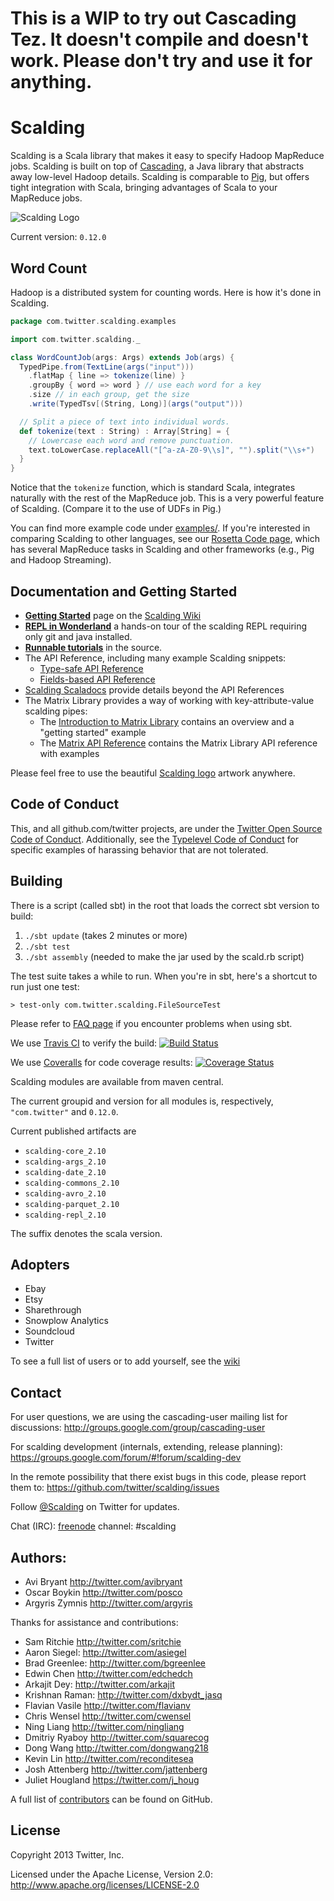 # This is a WIP to try out Cascading Tez. It doesn't compile and doesn't work. Please don't try and use it for anything. 


# Scalding

Scalding is a Scala library that makes it easy to specify Hadoop MapReduce jobs. Scalding is built on top of [Cascading](http://www.cascading.org/), a Java library that abstracts away low-level Hadoop details. Scalding is comparable to [Pig](http://pig.apache.org/), but offers tight integration with Scala, bringing advantages of Scala to your MapReduce jobs.

![Scalding Logo](https://raw.github.com/twitter/scalding/develop/logo/scalding.png)

Current version: `0.12.0`

## Word Count

Hadoop is a distributed system for counting words. Here is how it's done in Scalding.

```scala
package com.twitter.scalding.examples

import com.twitter.scalding._

class WordCountJob(args: Args) extends Job(args) {
  TypedPipe.from(TextLine(args("input")))
    .flatMap { line => tokenize(line) }
    .groupBy { word => word } // use each word for a key
    .size // in each group, get the size
    .write(TypedTsv[(String, Long)](args("output")))

  // Split a piece of text into individual words.
  def tokenize(text : String) : Array[String] = {
    // Lowercase each word and remove punctuation.
    text.toLowerCase.replaceAll("[^a-zA-Z0-9\\s]", "").split("\\s+")
  }
}
```

Notice that the `tokenize` function, which is standard Scala, integrates naturally with the rest of the MapReduce job. This is a very powerful feature of Scalding. (Compare it to the use of UDFs in Pig.)

You can find more example code under [examples/](https://github.com/twitter/scalding/tree/master/scalding-core/src/main/scala/com/twitter/scalding/examples). If you're interested in comparing Scalding to other languages, see our [Rosetta Code page](https://github.com/twitter/scalding/wiki/Rosetta-Code), which has several MapReduce tasks in Scalding and other frameworks (e.g., Pig and Hadoop Streaming).

## Documentation and Getting Started

* [**Getting Started**](https://github.com/twitter/scalding/wiki/Getting-Started) page on the [Scalding Wiki](https://github.com/twitter/scalding/wiki)
* [**REPL in Wonderland**](https://gist.github.com/johnynek/a47699caa62f4f38a3e2) a hands-on tour of the
  scalding REPL requiring only git and java installed.
* [**Runnable tutorials**](https://github.com/twitter/scalding/tree/master/tutorial) in the source.
* The API Reference, including many example Scalding snippets:
  * [Type-safe API Reference](https://github.com/twitter/scalding/wiki/Type-safe-api-reference)
  * [Fields-based API Reference](https://github.com/twitter/scalding/wiki/Fields-based-API-Reference)
* [Scalding Scaladocs](http://twitter.github.com/scalding) provide details beyond the API References
* The Matrix Library provides a way of working with key-attribute-value scalding pipes:
  * The [Introduction to Matrix Library](https://github.com/twitter/scalding/wiki/Introduction-to-Matrix-Library) contains an overview and a "getting started" example
  * The [Matrix API Reference](https://github.com/twitter/scalding/wiki/Matrix-API-Reference) contains the Matrix Library API reference with examples

Please feel free to use the beautiful [Scalding logo](https://drive.google.com/folderview?id=0B3i3pDi3yVgNbm9pMUdDcHFKVEk&usp=sharing) artwork anywhere.

## Code of Conduct
This, and all github.com/twitter projects, are under the [Twitter Open Source Code of Conduct](https://engineering.twitter.com/opensource/code-of-conduct). Additionally, see the [Typelevel Code of Conduct](http://typelevel.org/conduct) for specific examples of harassing behavior that are not tolerated.

## Building
There is a script (called sbt) in the root that loads the correct sbt version to build:

1. ```./sbt update``` (takes 2 minutes or more)
2. ```./sbt test```
3. ```./sbt assembly``` (needed to make the jar used by the scald.rb script)

The test suite takes a while to run. When you're in sbt, here's a shortcut to run just one test:

```> test-only com.twitter.scalding.FileSourceTest```

Please refer to [FAQ page](https://github.com/twitter/scalding/wiki/Frequently-asked-questions#issues-with-sbt) if you encounter problems when using sbt.

We use [Travis CI](http://travis-ci.org/) to verify the build:
[![Build Status](https://secure.travis-ci.org/twitter/scalding.png)](http://travis-ci.org/twitter/scalding)

We use [Coveralls](https://coveralls.io/r/twitter/scalding) for code coverage results:
[![Coverage Status](https://coveralls.io/repos/twitter/scalding/badge.png?branch=develop)](https://coveralls.io/r/twitter/scalding?branch=develop)

Scalding modules are available from maven central.

The current groupid and version for all modules is, respectively, `"com.twitter"` and  `0.12.0`.

Current published artifacts are

* `scalding-core_2.10`
* `scalding-args_2.10`
* `scalding-date_2.10`
* `scalding-commons_2.10`
* `scalding-avro_2.10`
* `scalding-parquet_2.10`
* `scalding-repl_2.10`


The suffix denotes the scala version.

## Adopters

* Ebay
* Etsy
* Sharethrough
* Snowplow Analytics
* Soundcloud
* Twitter

To see a full list of users or to add yourself, see the [wiki](https://github.com/twitter/scalding/wiki/Powered-By)

## Contact

For user questions, we are using the cascading-user mailing list for discussions:
<http://groups.google.com/group/cascading-user>

For scalding development (internals, extending, release planning):
<https://groups.google.com/forum/#!forum/scalding-dev>

In the remote possibility that there exist bugs in this code, please report them to:
<https://github.com/twitter/scalding/issues>

Follow [@Scalding](http://twitter.com/scalding) on Twitter for updates.

Chat (IRC): [freenode](https://webchat.freenode.net/) channel: #scalding

## Authors:
* Avi Bryant <http://twitter.com/avibryant>
* Oscar Boykin <http://twitter.com/posco>
* Argyris Zymnis <http://twitter.com/argyris>

Thanks for assistance and contributions:

* Sam Ritchie <http://twitter.com/sritchie>
* Aaron Siegel: <http://twitter.com/asiegel>
* Brad Greenlee: <http://twitter.com/bgreenlee>
* Edwin Chen <http://twitter.com/edchedch>
* Arkajit Dey: <http://twitter.com/arkajit>
* Krishnan Raman: <http://twitter.com/dxbydt_jasq>
* Flavian Vasile <http://twitter.com/flavianv>
* Chris Wensel <http://twitter.com/cwensel>
* Ning Liang <http://twitter.com/ningliang>
* Dmitriy Ryaboy <http://twitter.com/squarecog>
* Dong Wang <http://twitter.com/dongwang218>
* Kevin Lin <http://twitter.com/reconditesea>
* Josh Attenberg <http://twitter.com/jattenberg>
* Juliet Hougland <https://twitter.com/j_houg>

A full list of [contributors](https://github.com/twitter/scalding/graphs/contributors) can be found on GitHub.

## License
Copyright 2013 Twitter, Inc.

Licensed under the Apache License, Version 2.0: http://www.apache.org/licenses/LICENSE-2.0
